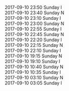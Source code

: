 2017-09-10 23:50 Sunday  I  
2017-09-10 23:40 Sunday  N  
2017-09-10 23:10 Sunday  I  
2017-09-10 23:00 Sunday  N  
2017-09-10 22:55 Sunday  I  
2017-09-10 22:45 Sunday  N  
2017-09-10 22:20 Sunday  I  
2017-09-10 22:15 Sunday  N  
2017-09-10 22:10 Sunday  I  
2017-09-10 19:15 Sunday  N  
2017-09-10 19:10 Sunday  I  
2017-09-10 10:40 Sunday  N  
2017-09-10 10:35 Sunday  I  
2017-09-10 03:10 Sunday  N  
2017-09-10 03:05 Sunday  I  
